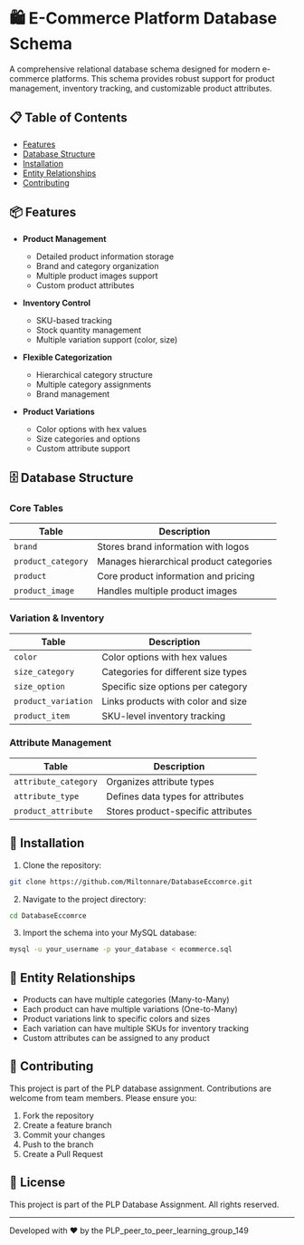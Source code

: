 # 🛍️ E-Commerce Platform Database Schema

A comprehensive relational database schema designed for modern e-commerce platforms. This schema provides robust support for product management, inventory tracking, and customizable product attributes.

## 📋 Table of Contents
- [Features](#features)
- [Database Structure](#database-structure)
- [Installation](#installation)
- [Entity Relationships](#entity-relationships)
- [Contributing](#contributing)

## 📦 Features

- **Product Management**
  - Detailed product information storage
  - Brand and category organization
  - Multiple product images support
  - Custom product attributes

- **Inventory Control**
  - SKU-based tracking
  - Stock quantity management
  - Multiple variation support (color, size)

- **Flexible Categorization**
  - Hierarchical category structure
  - Multiple category assignments
  - Brand management

- **Product Variations**
  - Color options with hex values
  - Size categories and options
  - Custom attribute support

## 🗄️ Database Structure

### Core Tables
| Table              | Description |
|--------------------|-------------|
| `brand`            | Stores brand information with logos |
| `product_category` | Manages hierarchical product categories |
| `product`          | Core product information and pricing |
| `product_image`    | Handles multiple product images |

### Variation & Inventory
| Table              | Description |
|--------------------|-------------|
| `color`            | Color options with hex values |
| `size_category`    | Categories for different size types |
| `size_option`      | Specific size options per category |
| `product_variation`| Links products with color and size |
| `product_item`     | SKU-level inventory tracking |

### Attribute Management
| Table              | Description |
|--------------------|-------------|
| `attribute_category`| Organizes attribute types |
| `attribute_type`   | Defines data types for attributes |
| `product_attribute`| Stores product-specific attributes |

## 🚀 Installation

1. Clone the repository:
```bash
git clone https://github.com/Miltonnare/DatabaseEccomrce.git
```

2. Navigate to the project directory:
```bash
cd DatabaseEccomrce
```

3. Import the schema into your MySQL database:
```bash
mysql -u your_username -p your_database < ecommerce.sql
```

## 🔄 Entity Relationships

- Products can have multiple categories (Many-to-Many)
- Each product can have multiple variations (One-to-Many)
- Product variations link to specific colors and sizes
- Each variation can have multiple SKUs for inventory tracking
- Custom attributes can be assigned to any product

## 👥 Contributing

This project is part of the PLP database assignment. Contributions are welcome from team members. Please ensure you:

1. Fork the repository
2. Create a feature branch
3. Commit your changes
4. Push to the branch
5. Create a Pull Request

## 📄 License

This project is part of the PLP Database Assignment. All rights reserved.

---

Developed with ❤️ by the PLP_peer_to_peer_learning_group_149

